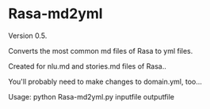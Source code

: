 # Rasa-md2yml

Version 0.5.

Converts the most common md files of Rasa to yml files.

Created for nlu.md and stories.md files of Rasa..

You'll probably need to make changes to domain.yml, too...

Usage: python Rasa-md2yml.py inputfile outputfile
